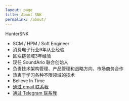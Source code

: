 ```yaml
---
layout: page
title: About SNK
permalink: /about/
---
```


HunterSNK
- SCM / HPM / Soft Engineer
- 消费电子行业9年从业经验
- 区块链领域3年经验
- 现任 SoundArio 联合创始人
- 负责技术架构管理、产品管理和战略方向、市场商务合作
- 热衷于学习各种不限领域的技术
- Believe In Time
- [通过 email 联系我](mailto:snk@snk.me)
- [通过 Telegram 联系我](https://t.me/huntersnk)
